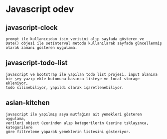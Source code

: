 # Javascript odev

## javascript-clock

    prompt ile kullanıcıdan isim verisini alıp sayfada gösteren ve 
    Date() objesi ile setInterval metodu kullanılarak sayfada güncellenmiş
    olarak zamanı gösteren uygulama.

## javascript-todo-list

    javascript ve bootstrap ile yapılan todo list projesi, input alanına
    bir şey yazıp ekle butonuna basınca listeye ve local storage ekleniyor,
    todo silinebiliyor, yapıldı olarak işaretlenebiliyor.

## asian-kitchen

    javascript ile yapılmış asya mutfağına ait yemekleri gösteren uygulama, 
    verileri object üzerinden alıp kategorilerin üzerine tıklayınca, kategorilere
    göre filtreleme yaparak yemeklerin listesini gösteriyor.